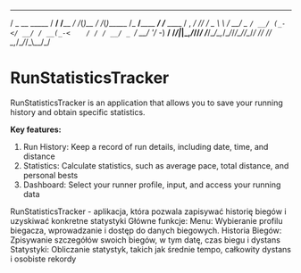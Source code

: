    ___              ______       __  _     __  _           ______             __          
  / _ \__ _____    / __/ /____ _/ /_(_)__ / /_(_)______   /_  __/______ _____/ /_____ ____
 / , _/ // / _ \  _\ \/ __/ _ `/ __/ (_-</ __/ / __(_-<    / / / __/ _ `/ __/  '_/ -_) __/
/_/|_|\_,_/_//_/ /___/\__/\_,_/\__/_/___/\__/_/\__/___/   /_/ /_/  \_,_/\__/_/\_\\__/_/   
                                                                                          
# RunStatisticsTracker
RunStatisticsTracker is an application that allows you to save your running history and obtain specific statistics. 

<b> Key features: </b> 
1. Run History: Keep a record of run details, including date, time, and distance
2. Statistics: Calculate statistics, such as average pace, total distance, and personal bests
3. Dashboard: Select your runner profile, input, and access your running data

RunStatisticsTracker - aplikacja, która pozwala zapisywać historię biegów i uzyskiwać konkretne statystyki
Główne funkcje:
Menu: Wybieranie profilu biegacza, wprowadzanie i dostęp do danych biegowych.
Historia Biegów: Zpisywanie szczegółów swoich biegów, w tym datę, czas biegu i dystans
Statystyki: Obliczanie statystyk, takich jak średnie tempo, całkowity dystans i osobiste rekordy

